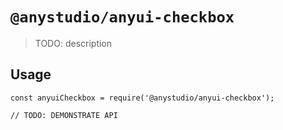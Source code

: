 # `@anystudio/anyui-checkbox`

> TODO: description

## Usage

```
const anyuiCheckbox = require('@anystudio/anyui-checkbox');

// TODO: DEMONSTRATE API
```
